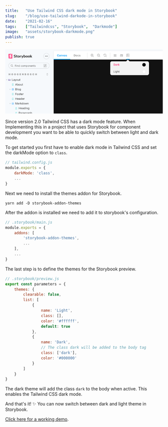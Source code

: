 ```yaml
---
title:   "Use Tailwind CSS dark mode in Storybook"
slug:    "/blog/use-tailwind-darkode-in-storybook"
date:    "2021-02-16"
tags:    ["Tailwindcss", "Storybook",  "Darkmode"]
image:   "assets/storybook-darkmode.png"
publish: true
---
```

![Storybook darkmode](assets/storybook-darkmode.png)

Since version 2.0 Tailwind CSS has a dark mode feature. When Implementing this in a project that uses Storybook for
component development you want to be able to quickly switch between light and dark mode.

To get started you first have to enable dark mode in Tailwind CSS and set the darkMode option to `class`.

```js
// tailwind.config.js
module.exports = {
    darkMode: 'class',
    ...
}
```

Next we need to install the themes addon for Storybook.

```shell
yarn add -D storybook-addon-themes
```

After the addon is installed we need to add it to storybook's configuration.

```js
// .storybook/main.js
module.exports = {
    addons: [
        'storybook-addon-themes',
        ...
    ],
    ...
}
```

The last step is to define the themes for the Storybook preview.

```js
// .storybook/preview.js
export const parameters = {
    themes: {
        clearable: false,
        list: [
            {
                name: 'Light',
                class: [],
                color: '#ffffff',
                default: true
            },
            {
                name: 'Dark',
                // The class dark will be added to the body tag
                class: ['dark'],
                color: '#000000'
            }
        ]
    }
}
```

The dark theme will add the class `dark` to the body when active. This enables the Tailwind CSS dark mode.

And that's it! ✨ You can now switch between dark and light theme in
Storybook.

[Click here for a working demo](/storybook/).